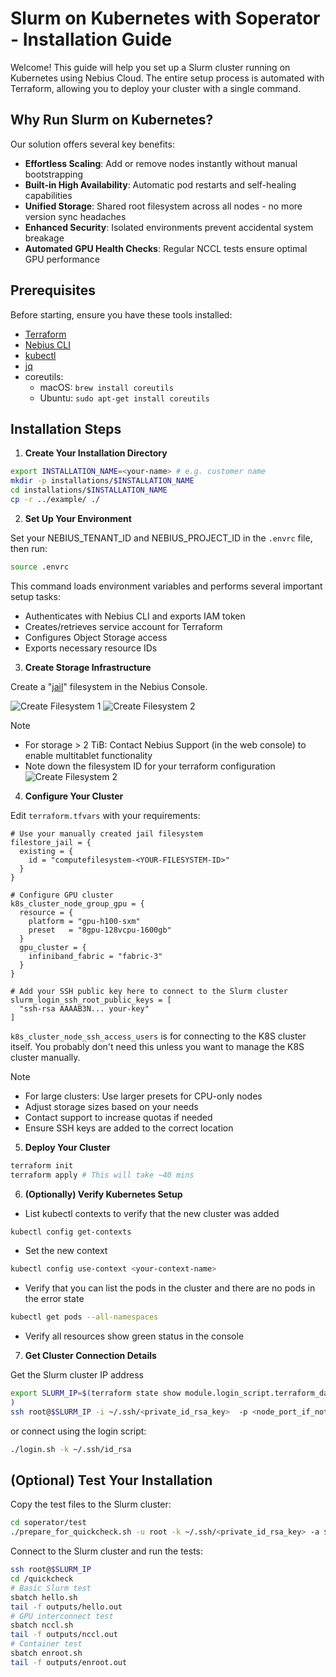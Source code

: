 # Slurm on Kubernetes with Soperator - Installation Guide

Welcome! This guide will help you set up a Slurm cluster running on Kubernetes using Nebius Cloud. The entire setup process is automated with Terraform, allowing you to deploy your cluster with a single command.

## Why Run Slurm on Kubernetes?

Our solution offers several key benefits:

- **Effortless Scaling**: Add or remove nodes instantly without manual bootstrapping
- **Built-in High Availability**: Automatic pod restarts and self-healing capabilities
- **Unified Storage**: Shared root filesystem across all nodes - no more version sync headaches
- **Enhanced Security**: Isolated environments prevent accidental system breakage
- **Automated GPU Health Checks**: Regular NCCL tests ensure optimal GPU performance

## Prerequisites

Before starting, ensure you have these tools installed:

- [Terraform](https://developer.hashicorp.com/terraform/tutorials/aws-get-started/install-cli)
- [Nebius CLI ](https://nebius.com/docs/cli/quickstart)
- [kubectl](https://kubernetes.io/docs/tasks/tools/)
- [jq](https://jqlang.github.io/jq/download/)
- coreutils: 
  - macOS: `brew install coreutils`
  - Ubuntu: `sudo apt-get install coreutils`



## Installation Steps

1. **Create Your Installation Directory**
```bash
export INSTALLATION_NAME=<your-name> # e.g. customer name
mkdir -p installations/$INSTALLATION_NAME
cd installations/$INSTALLATION_NAME
cp -r ../example/ ./
```

2. **Set Up Your Environment**

Set your NEBIUS_TENANT_ID and NEBIUS_PROJECT_ID in the `.envrc` file, then run:

```bash
source .envrc
```

This command loads environment variables and performs several important setup tasks:
- Authenticates with Nebius CLI and exports IAM token
- Creates/retrieves service account for Terraform
- Configures Object Storage access
- Exports necessary resource IDs


3. **Create Storage Infrastructure**

Create a "[jail](https://en.wikipedia.org/wiki/FreeBSD_jail)" filesystem in the Nebius Console.

![Create Filesystem 1](imgs/create_fs_1.png)
![Create Filesystem 2](imgs/create_fs_2.png)

> [!NOTE] 
> - For storage > 2 TiB: Contact Nebius Support (in the web console) to enable multitablet functionality
> - Note down the filesystem ID for your terraform configuration
> ![Create Filesystem 2](imgs/create_fs_3.png)

4. **Configure Your Cluster**

Edit `terraform.tfvars` with your requirements:

```hcl
# Use your manually created jail filesystem
filestore_jail = {
  existing = {
    id = "computefilesystem-<YOUR-FILESYSTEM-ID>"
  }
}

# Configure GPU cluster
k8s_cluster_node_group_gpu = {
  resource = {
    platform = "gpu-h100-sxm"
    preset   = "8gpu-128vcpu-1600gb"
  }
  gpu_cluster = {
    infiniband_fabric = "fabric-3"
  }
}

# Add your SSH public key here to connect to the Slurm cluster 
slurm_login_ssh_root_public_keys = [
  "ssh-rsa AAAAB3N... your-key"
]
```

`k8s_cluster_node_ssh_access_users` is for connecting to the K8S cluster itself.
You probably don't need this unless you want to manage the K8S cluster manually.


> [!NOTE] 
> - For large clusters: Use larger presets for CPU-only nodes
> - Adjust storage sizes based on your needs
> - Contact support to increase quotas if needed
> - Ensure SSH keys are added to the correct location

5. **Deploy Your Cluster**
```bash
terraform init
terraform apply # This will take ~40 mins
```

6. **(Optionally) Verify Kubernetes Setup**
- List kubectl contexts to verify that the new cluster was added
```bash
kubectl config get-contexts
```

- Set the new context 
```bash
kubectl config use-context <your-context-name>
```

- Verify that you can list the pods in the cluster and there are no pods in the error state
```bash
kubectl get pods --all-namespaces
```

- Verify all resources show green status in the console

7. **Get Cluster Connection Details**

Get the Slurm cluster IP address
```bash
export SLURM_IP=$(terraform state show module.login_script.terraform_data.connection_ip | grep 'input' | grep -oE '[0-9]+\.[0-9]+\.[0-9]+\.[0-9]+' | head -n 1
)
ssh root@$SLURM_IP -i ~/.ssh/<private_id_rsa_key>  -p <node_port_if_not_default>
```

or connect using the login script:

```bash
./login.sh -k ~/.ssh/id_rsa
```


## (Optional) Test Your Installation

Copy the test files to the Slurm cluster:
```bash
cd soperator/test
./prepare_for_quickcheck.sh -u root -k ~/.ssh/<private_id_rsa_key> -a $SLURM_IP
```

Connect to the Slurm cluster and run the tests:

```bash
ssh root@$SLURM_IP
cd /quickcheck
# Basic Slurm test
sbatch hello.sh
tail -f outputs/hello.out    
# GPU interconnect test
sbatch nccl.sh
tail -f outputs/nccl.out
# Container test
sbatch enroot.sh
tail -f outputs/enroot.out
```
